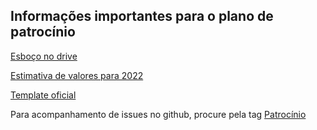 ## Informações importantes para o plano de patrocínio

[Esboço no drive](https://drive.google.com/drive/u/0/folders/1f9rUmmfSwFoAO_XJeMGP81fTCxmlmIrz)

[Estimativa de valores para 2022](https://drive.google.com/drive/u/0/folders/1ffTT7PAWz5SiMjLYZyxov8xtcECJ1R50)

[Template oficial](https://www.canva.com/design/DAE2US3tpM0/le0tf0xjwqzKGCNVtdABSQ/edit)


Para acompanhamento de issues no github, procure pela tag [Patrocínio](https://github.com/pythonbrasil/pybr2022-org/issues?q=is%3Aissue+label%3APatroc%C3%ADnio)
